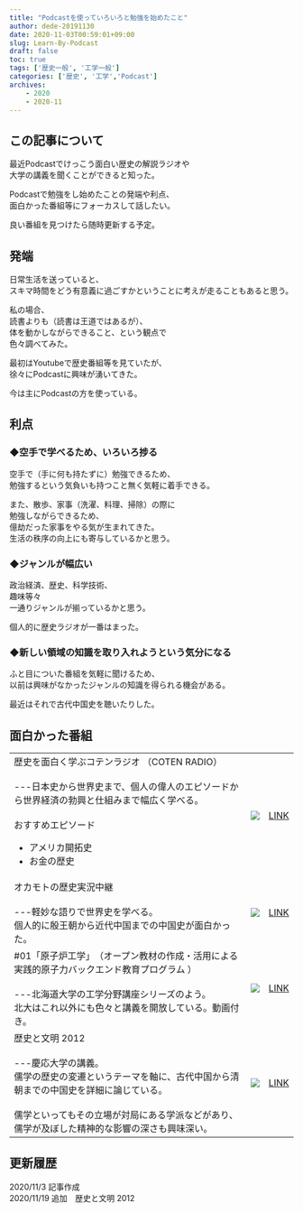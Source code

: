 ```yaml
---
title: "Podcastを使っていろいろと勉強を始めたこと"
author: dede-20191130
date: 2020-11-03T00:59:01+09:00
slug: Learn-By-Podcast
draft: false
toc: true
tags: ['歴史一般', '工学一般']
categories: ['歴史', '工学','Podcast']
archives:
    - 2020
    - 2020-11
---
```


## この記事について
最近Podcastでけっこう面白い歴史の解説ラジオや  
大学の講義を聞くことができると知った。

Podcastで勉強をし始めたことの発端や利点、  
面白かった番組等にフォーカスして話したい。

良い番組を見つけたら随時更新する予定。

## 発端

日常生活を送っていると、  
スキマ時間をどう有意義に過ごすかということに考えが走ることもあると思う。

私の場合、  
読書よりも（読書は王道ではあるが）、  
体を動かしながらできること、という観点で  
色々調べてみた。

最初はYoutubeで歴史番組等を見ていたが、  
徐々にPodcastに興味が湧いてきた。

今は主にPodcastの方を使っている。

## 利点

### ◆空手で学べるため、いろいろ捗る

空手で（手に何も持たずに）勉強できるため、  
勉強するという気負いも持つこと無く気軽に着手できる。  

また、散歩、家事（洗濯、料理、掃除）の際に  
勉強しながらできるため、  
億劫だった家事をやる気が生まれてきた。  
生活の秩序の向上にも寄与しているかと思う。

### ◆ジャンルが幅広い

政治経済、歴史、科学技術、  
趣味等々  
一通りジャンルが揃っているかと思う。  

個人的に歴史ラジオが一番はまった。

### ◆新しい領域の知識を取り入れようという気分になる

ふと目についた番組を気軽に聞けるため、  
以前は興味がなかったジャンルの知識を得られる機会がある。  

最近はそれで古代中国史を聴いたりした。

## 面白かった番組

||||
|--|--|--|
|歴史を面白く学ぶコテンラジオ （COTEN RADIO）<br><br>---日本史から世界史まで、個人の偉人のエピソードから世界経済の勃興と仕組みまで幅広く学べる。<br><br>おすすめエピソード<br><ul><li>アメリカ開拓史</li><li>お金の歴史</li></ul>| ![](https://is4-ssl.mzstatic.com/image/thumb/Podcasts123/v4/ce/34/d1/ce34d17b-9ad4-b24e-3c77-59e1defd5d7e/mza_7508077453423916317.jpg/313x0w.jpg) | [LINK](https://podcasts.apple.com/jp/podcast/%E6%AD%B4%E5%8F%B2%E3%82%92%E9%9D%A2%E7%99%BD%E3%81%8F%E5%AD%A6%E3%81%B6%E3%82%B3%E3%83%86%E3%83%B3%E3%83%A9%E3%82%B8%E3%82%AA-coten-radio/id1450522865)|
|オカモトの歴史実況中継<br><br>---軽妙な語りで世界史を学べる。<br>個人的に殷王朝から近代中国までの中国史が面白かった。| ![](https://is2-ssl.mzstatic.com/image/thumb/Podcasts123/v4/d9/09/5f/d9095f9b-6036-d263-e3c1-acd46d0989e7/mza_14145798432919201540.jpg/313x0w.jpg) | [LINK](https://podcasts.apple.com/jp/podcast/%E3%82%AA%E3%82%AB%E3%83%A2%E3%83%88%E3%81%AE%E6%AD%B4%E5%8F%B2%E5%AE%9F%E6%B3%81%E4%B8%AD%E7%B6%99/id1498835161)|
|#01「原子炉工学」　（オープン教材の作成・活用による実践的原子力バックエンド教育プログラム ）<br><br>---北海道大学の工学分野講座シリーズのよう。<br>北大はこれ以外にも色々と講義を開放している。動画付き。| ![](https://is1-ssl.mzstatic.com/image/thumb/CobaltPublic111/v4/da/6f/06/da6f065a-021e-ce5d-4990-e35eff15327d/mza_6174366598953783834.jpg/626x0w.jpg) | [LINK](https://podcasts.apple.com/jp/podcast/01-%E5%8E%9F%E5%AD%90%E7%82%89%E5%B7%A5%E5%AD%A6-%E3%82%AA%E3%83%BC%E3%83%97%E3%83%B3%E6%95%99%E6%9D%90%E3%81%AE%E4%BD%9C%E6%88%90-%E6%B4%BB%E7%94%A8%E3%81%AB%E3%82%88%E3%82%8B%E5%AE%9F%E8%B7%B5%E7%9A%84%E5%8E%9F%E5%AD%90%E5%8A%9B%E3%83%90%E3%83%83%E3%82%AF%E3%82%A8%E3%83%B3%E3%83%89%E6%95%99%E8%82%B2%E3%83%97%E3%83%AD%E3%82%B0%E3%83%A9%E3%83%A0/id1213685639)|
|歴史と文明 2012<br><br>---慶応大学の講義。<br>儒学の歴史の変遷というテーマを軸に、古代中国から清朝までの中国史を詳細に論じている。<br><br>儒学といってもその立場が対局にある学派などがあり、儒学が及ぼした精神的な影響の深さも興味深い。| ![](https://is5-ssl.mzstatic.com/image/thumb/Podcasts/v4/d4/0e/df/d40edf5f-e901-21aa-b546-dd90fa260665/mza_2090864478410764653.png/313x0w.webp) | [LINK](https://podcasts.apple.com/jp/podcast/%E6%AD%B4%E5%8F%B2%E3%81%A8%E6%96%87%E6%98%8E-2012/id565854437)|

## 更新履歴

2020/11/3   記事作成  
2020/11/19  追加　歴史と文明 2012